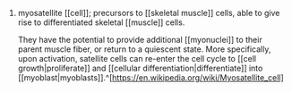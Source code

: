 1. myosatellite [[cell]]; precursors to [[skeletal muscle]] cells, able to give rise to differentiated skeletal [[muscle]] cells.

	They have the potential to provide additional [[myonuclei]] to their parent muscle fiber, or return to a quiescent state. More specifically, upon activation, satellite cells can re-enter the cell cycle to [[cell growth|proliferate]] and [[cellular differentiation|differentiate]] into [[myoblast|myoblasts]].^[https://en.wikipedia.org/wiki/Myosatellite_cell]